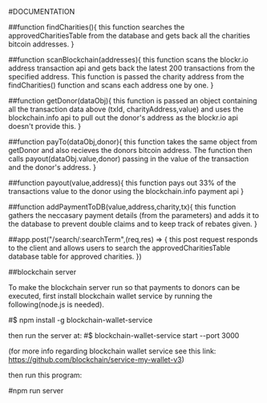 #DOCUMENTATION

##function findCharities(){
  this function searches the approvedCharitiesTable from the database and gets back all the charities bitcoin addresses.
}

##function scanBlockchain(addresses){
  this function scans the blockr.io address transaction api and gets back the latest 200 transactions from the specified address. This function is passed the charity address from the findCharities() function and scans each address one by one.
}

##function getDonor(dataObj){
  this function is passed an object containing all the transaction data above (txId, charityAddress,value) and uses the blockchain.info api to pull out the donor's address as the blockr.io api doesn't provide this.
}

##function payTo(dataObj,donor){
  this function takes the same object from getDonor and also recieves the donors bitcoin address. The function then calls payout(dataObj.value,donor) passing in the value of the transaction and the donor's address.
}

##function payout(value,address){
  this function pays out 33% of the transactions value to the donor using the blockchain.info payment api
}

##function addPaymentToDB(value,address,charity,tx){
  this function gathers the neccasary payment details (from the parameters) and adds it to the database to prevent double claims and to keep track of rebates given.
}

##app.post("/search/:searchTerm",(req,res) => {
  this post request responds to the client and allows users to search the approvedCharitiesTable database table for approved charities.
})

##blockchain server

To make the blockchain server run so that payments to donors can be executed, first install blockchain wallet service by running the following(node.js is needed).

#$ npm install -g blockchain-wallet-service

then run the server at:
#$ blockchain-wallet-service start --port 3000

(for more info regarding blockchain wallet service see this link: https://github.com/blockchain/service-my-wallet-v3)

then run this program:

#npm run server
